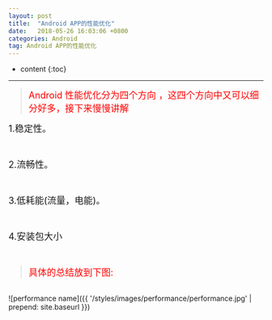 ```yaml
---
layout: post
title:  "Android APP的性能优化"
date:   2018-05-26 16:03:06 +0800
categories: Android
tag: Android APP的性能优化
---
```


* content
{:toc}

------------------------
><font size ="4" color = "red">Android 性能优化分为四个方向 ，这四个方向中又可以细分好多，接下来慢慢讲解</font>


<font size ="4">1.稳定性。</font>

<br>

<font size ="4">2.流畅性。</font>

<br>

<font size ="4">3.低耗能(流量，电能)。</font>

<br>

<font size ="4">4.安装包大小</font>

<br>

> <font size ="4" color = "red">具体的总结放到下图:</font>



  <br/>
  ![performance name]({{ '/styles/images/performance/performance.jpg' | prepend: site.baseurl  }})
